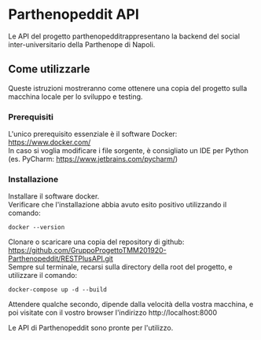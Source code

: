 # Parthenopeddit API

Le API del progetto parthenopedditrappresentano la backend del social inter-universitario della Parthenope di Napoli.

## Come utilizzarle

Queste istruzioni mostreranno come ottenere una copia del progetto sulla macchina locale per lo sviluppo e testing.

### Prerequisiti

L'unico prerequisito essenziale è il software Docker: https://www.docker.com/  
In caso si voglia modificare i file sorgente, è consigliato un IDE per Python (es. PyCharm: https://www.jetbrains.com/pycharm/)

### Installazione

Installare il software docker.  
Verificare che l'installazione abbia avuto esito positivo utilizzando il comando:

```
docker --version
```

Clonare o scaricare una copia del repository di github: https://github.com/GruppoProgettoTMM201920-Parthenopeddit/RESTPlusAPI.git  
Sempre sul terminale, recarsi sulla directory della root del progetto, e utilizzare il comando:

```
docker-compose up -d --build
```

Attendere qualche secondo, dipende dalla velocità della vostra macchina, e poi visitate con il vostro browser l'indirizzo http://localhost:8000

Le API di Parthenopeddit sono pronte per l'utilizzo.

